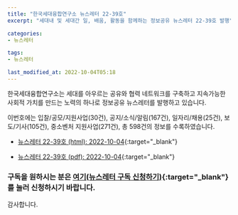 ```yaml
---
title: "한국세대융합연구소 뉴스레터 22-39호"
excerpt: "세대내 및 세대간 일, 배움, 활동을 함께하는 정보공유 뉴스레터 22-39호 발행" 

categories:
- 뉴스레터

tags:
- 뉴스레터

last_modified_at: 2022-10-04T05:18
---
```


한국세대융합연구소는 세대를 아우르는 공유와 협력 네트워크를 구축하고 지속가능한 사회적 가치를 만드는 노력의 하나로 정보공유 뉴스레터를 발행하고 있습니다.

이번호에는 입찰/공모/지원사업(30건), 공지/소식/알림(167건), 일자리/채용(25건), 보도/기사(105건), 중소벤처 지원사업(271건), 총 598건의 정보를 수록하였습니다.

* [뉴스레터 22-39호 (html): 2022-10-04](https://gcrcenter.github.io/assets/htmls/gcrc_news_letter_20221004.html){:target="_blank"}

* [뉴스레터 22-39호 (pdf): 2022-10-04](https://gcrcenter.github.io/assets/pdfs/news_letter_20221004.pdf){:target="_blank"}


### 구독을 원하시는 분은 [여기(뉴스레터 구독 신청하기)](https://forms.gle/MJ5gVHCdunBXXWVB7){:target="_blank"} 를 눌러 신청하시기 바랍니다.


감사합니다.